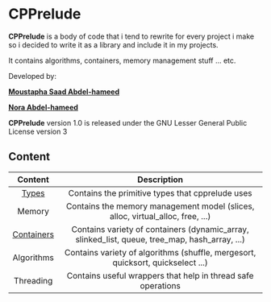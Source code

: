 # CPPrelude

**CPPrelude** is a body of code that i tend to rewrite for every project i make so i decided to write it as a library and include it in my projects.

It contains algorithms, containers, memory management stuff ... etc.

Developed by:

**[Moustapha Saad Abdel-hameed](moustapha.saad.abdelhamed@gmail.com)**

**[Nora Abdel-hameed](nora.abdelhameed@gmail.com)**

**CPPrelude** version 1.0 is released under the GNU Lesser General Public License version 3

## Content

|           Content           |               Description                |
| :-------------------------: | :--------------------------------------: |
|      [Types](Types.md)      | Contains the primitive types that cpprelude uses |
|           Memory            | Contains the memory management model (slices, alloc, virtual_alloc, free, ...) |
| [Containers](Containers.md) | Contains variety of containers (dynamic_array, slinked_list, queue, tree_map, hash_array, ...) |
|         Algorithms          | Contains variety of algorithms (shuffle, mergesort, quicksort, quickselect ...) |
|          Threading          | Contains useful wrappers that help in thread safe operations |

